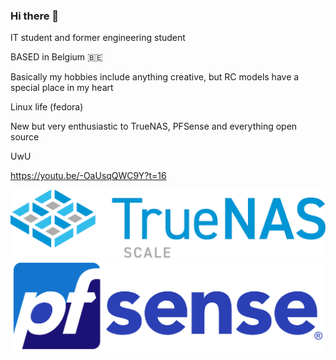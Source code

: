### Hi there 👋

IT student and former engineering student

BASED in Belgium 🇧🇪

Basically my hobbies include anything creative, but RC models have a special place in my heart

Linux life (fedora)

New but very enthusiastic to TrueNAS, PFSense and everything open source

UwU

https://youtu.be/-OaUsqQWC9Y?t=16  

![Alt text](truenas_scale-logo-full-color-rgb.webp)
![Alt text](PfSense_logo.png)
